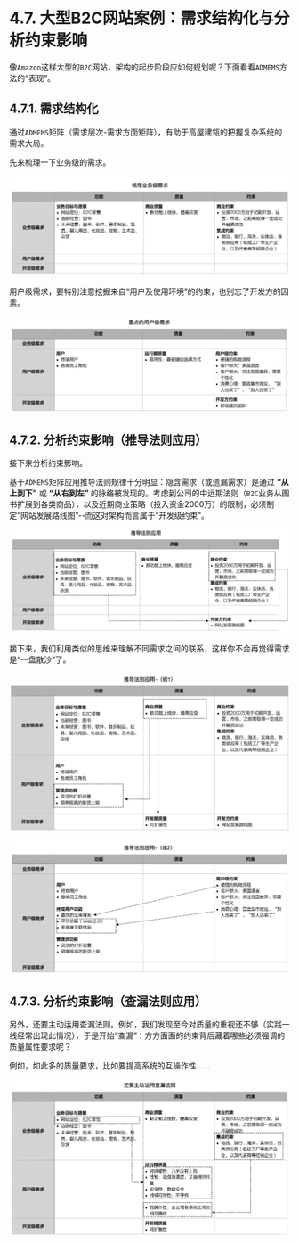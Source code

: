# 4.7. 大型B2C网站案例：需求结构化与分析约束影响

像`Amazon`这样大型的`B2C`网站，架构的起步阶段应如何规划呢？下面看看`ADMEMS`方法的“表现”。

## 4.7.1. 需求结构化

通过`ADMEMS`矩阵（需求层次-需求方面矩阵），有助于高屋建瓴的把握复杂系统的需求大局。

先来梳理一下业务级的需求。

![梳理业务级需求](images/梳理业务级需求.png)

用户级需求，要特别注意挖掘来自“用户及使用环境”的约束，也别忘了开发方的因素。

![重点的用户级需求](images/重点的用户级需求.png)

## 4.7.2. 分析约束影响（推导法则应用）

接下来分析约束影响。

基于`ADMEMS`矩阵应用推导法则规律十分明显：隐含需求（或遗漏需求）是通过 **“从上到下”** 或 **“从右到左”** 的脉络被发现的。考虑到公司的中远期法则（`B2C`业务从图书扩展到各类商品），以及近期商业策略（投入资金2000万）的限制，必须制定“网站发展路线图”--而这对架构而言属于“开发级约束”。

![推导法则应用](images/推导法则应用.png)

接下来，我们利用类似的思维来理解不同需求之间的联系，这样你不会再觉得需求是“一盘散沙”了。

![推导法则应用-（续1）](images/推导法则应用-（续1）.png)

![推导法则应用-（续2）](images/推导法则应用-（续2）.png)

## 4.7.3. 分析约束影响（查漏法则应用）

另外，还要主动运用查漏法则。例如，我们发现至今对质量的重视还不够（实践一线经常出现此情况），于是开始“查漏”：方方面面的约束背后藏着哪些必须强调的质量属性要求呢？

例如，如此多的质量要求，比如要提高系统的互操作性......

![还要主动运用查漏法则](images/还要主动运用查漏法则.png)
